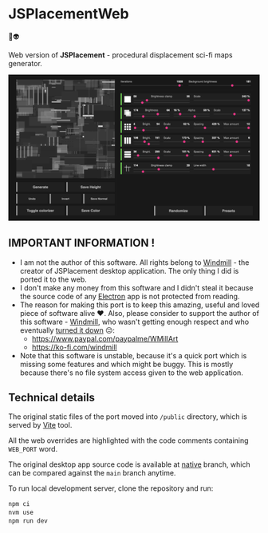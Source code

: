 # JSPlacementWeb

👾👽 

Web version of **JSPlacement** - procedural displacement sci-fi maps generator.

<img src="docs/screenshot.png">

## IMPORTANT INFORMATION !

- I am not the author of this software. All rights belong to [Windmill](https://windmillart.net/) - the creator of JSPlacement desktop application. The only thing I did is ported it to the web.
- I don't make any money from this software and I didn't steal it because the source code of any [Electron](https://www.electronjs.org/) app is not protected from reading.
- The reason for making this port is to keep this amazing, useful and loved piece of software alive ❤️. Also, please consider to support the author of this software - [Windmill](https://windmillart.net/), who wasn't getting enough respect and who eventually [turned it down](https://www.reddit.com/r/blender/comments/zfwmjr/does_anyone_know_what_happened_to_jsplacement/) 😔:
  - https://www.paypal.com/paypalme/WMillArt
  - https://ko-fi.com/windmill
- Note that this software is unstable, because it's a quick port which is missing some features and which might be buggy. This is mostly because there's no file system access given to the web application.

## Technical details

The original static files of the port moved into `/public` directory, which is served by [Vite](https://vitejs.dev/) tool.

All the web overrides are highlighted with the code comments containing `WEB_PORT` word.

The original desktop app source code is available at [native](https://github.com/satelllte/JSPlacementWeb/tree/native) branch, which can be compared against the `main` branch anytime.

To run local development server, clone the repository and run:

```sh
npm ci
nvm use
npm run dev
```
